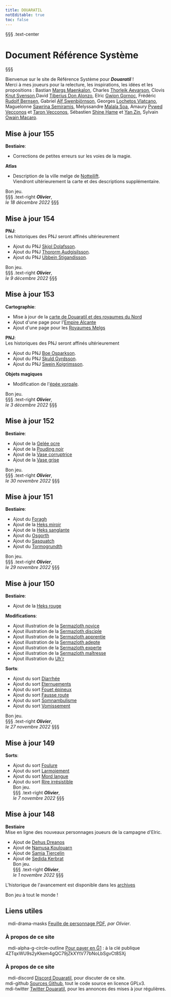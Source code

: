 ```yaml
---
title: DOUARATIL
notEditable: true
toc: false
---
```

§§§ .text-center
# Document Référence Système
§§§

<v-row>

<v-col cols="12" md="6">

Bienvenue sur le site de Référence Système pour _**Douaratil**_ !  
Merci à mes joueurs pour la relecture, les inspirations, les idées et les propositions : Bastian [Margs Maenkalon](/bestiaire/margs-maenkalon), Charles [Thorleik Aevarson](/bestiaire/thorleik-aevarson), Clovis [Knut Svenson](/bestiaire/knut-svenson),David [Tiberius Don Alonzo](/bestiaire/tiberius-don-alonzo), Elric [Gwion Gornoc](/bestiaire/gwion-gornoc), Frédéric [Rudolf Bernsen](/bestiaire/rudolf-bernsen), Gabriel [Alf Swenbjörnson](/bestiaire/alf-swenbjornson), Georges [Lochetos Vlatcano](/bestiaire/lochetos-vlatcano), Maguelonne [Sawrina Semiramis](/bestiaire/sawrina-semiramis), Melyssandre [Malala Soa](/bestiaire/malala-soa), Amaury [Pywed Vecconos](/bestiaire/pywed-vecconos) et [Taron Vecconos](/bestiaire/taron-vecconos), Sébastien [Shine Hame](/bestiaire/shine-hame) et [Yan Zin](/bestiaire/yan-zin), Sylvain [Owain Macaro](/bestiaire/owain-macaro).  

## Mise à jour 155
**Bestiaire**:  
- Corrections de petites erreurs sur les voies de la magie.  

**Atlas**   
- Description de la ville melge de [Notteilift](atlas-du-monde/royaumes-melgs/notteilift).   
Viendront ultérieurement la carte et des descriptions supplémentaire.   

Bon jeu.     
§§§ .text-right
_**Olivier**_,  
_le 18 décembre 2022_
§§§

## Mise à jour 154
**PNJ**:  
Les historiques des PNJ seront affinés ultérieurement
- Ajout du PNJ [Skjol Dolafsson](/PNJ/nordiques/#skjol-dolafsson).
- Ajout du PNJ [Thororm Audgisilsson](/PNJ/nordiques/#thororm-audgisilsson).
- Ajout du PNJ [Ubbein Stigandisson](/PNJ/nordiques/#ubbein-stigandisson).

Bon jeu.     
§§§ .text-right
_**Olivier**_,  
_le 9 décembre 2022_
§§§


## Mise à jour 153
**Cartographie**:  
- Mise à jour de la [carte de Douaratil et des royaumes du Nord](/atlas-du-monde/carte-du-monde/#douaratil-et-les-royaumes-du-nord)
- Ajout d'une page pour l'[Empire Alcante](/atlas-du-monde/empire-alcante)  
- Ajout d'une page pour les [Royaumes Melgs](/atlas-du-monde/royaumes-melgs)

**PNJ**:  
Les historiques des PNJ seront affinés ultérieurement
- Ajout du PNJ [Boe Osparkson](/PNJ/nordiques/#boe-osparksson).
- Ajout du PNJ [Skuld Gyrdsson](/PNJ/nordiques/#skuld-gyrdsson).
- Ajout du PNJ [Swein Koigrimsson](/PNJ/nordiques/#swein-koigrimsson).  

**Objets magiques**
- Modification de l'[épée vorpale](/liste-objets-magiques/epee-vorpale/).  

Bon jeu.     
§§§ .text-right
_**Olivier**_,  
_le 3 décembre 2022_
§§§

## Mise à jour 152
**Bestiaire**:  
- Ajout de la [Gelée ocre](/bestiaire/gelee-ocre)  
- Ajout de la [Pouding noir](/bestiaire/pouding-noir)  
- Ajout de la [Vase corruptrice](/bestiaire/vase-corruptrice)   
- Ajout de la [Vase grise](/bestiaire/vase-grise)  

Bon jeu.     
§§§ .text-right
_**Olivier**_,  
_le 30 novembre 2022_
§§§

## Mise à jour 151
**Bestiaire**:  
- Ajout du [Foragh](/bestiaire/foragh)  
- Ajout de la [Heks miroir](/bestiaire/heks-miroir)  
- Ajout de la [Heks sanglante](/bestiaire/heks-sanglante)   
- Ajout du [Osgorth](/bestiaire/osgorth)  
- Ajout du [Sasquatch](/bestiaire/sasquatch)  
- Ajout du [Tormogrundth](/bestiaire/tormogrundth)  

Bon jeu.     
§§§ .text-right
_**Olivier**_,  
_le 29 novembre 2022_
§§§

## Mise à jour 150
**Bestiaire**:  
- Ajout de la [Heks rouge](/bestiaire/heks-rouge)   

**Modifications**:    
- Ajout illustration de la [Sermazloth novice](/bestiaire/sermazloth-novice)  
- Ajout illustration de la [Sermazloth disciple](/bestiaire/sermazloth-disciple)  
- Ajout illustration de la [Sermazloth apprentie](/bestiaire/sermazloth-apprentie)  
- Ajout illustration de la [Sermazloth adepte](/bestiaire/sermazloth-adepte)  
- Ajout illustration de la [Sermazloth experte](/bestiaire/sermazloth-experte)  
- Ajout illustration de la [Sermazloth maîtresse](/bestiaire/sermazloth-maitresse)  
- Ajout illustration du [Uh'r](/bestiaire/urh)  

**Sorts**:   
- Ajout du sort [Diarrhée](/grimoire/diarrhee)  
- Ajout du sort [Eternuements](/grimoire/eternuements)  
- Ajout du sort [Fouet épineux](/grimoire/fouet-epineux)  
- Ajout du sort [Fausse route](/grimoire/fausse-route)  
- Ajout du sort [Somnambulisme](/grimoire/somnambulisme)   
- Ajout du sort [Vomissement](/grimoire/vomissements)   

Bon jeu.     
§§§ .text-right
_**Olivier**_,  
_le 27 novembre 2022_
§§§

## Mise à jour 149
**Sorts**:   
- Ajout du sort [Foulure](/grimoire/foulure)  
- Ajout du sort [Larmoiement](/grimoire/larmoiement)   
- Ajout du sort [Mord langue](/grimoire/mord-langue)   
- Ajout du sort [Rire irrésistible](/grimoire/rire-irresistible)   
Bon jeu.     
§§§ .text-right
_**Olivier**_,  
_le 7 novembre 2022_
§§§

## Mise à jour 148
**Bestiaire**  
Mise en ligne des nouveaux personnages joueurs de la campagne d'Elric.  
- Ajout de [Dehus Dreanos](/bestiaire/dehus-dreanos)    
- Ajout de [Namusa Koulouarn](/bestiaire/namusa-koulouarn)  
- Ajout de [Samia Tiercelin](/bestiaire/samia-tiercelin)  
- Ajout de [Sedida Kerbrat](/bestiaire/sedida-kerbrat)  
Bon jeu.     
§§§ .text-right
_**Olivier**_,  
_le 1 novembre 2022_
§§§


L'historique de l'avancement est disponible dans les [archives](/archives/)

Bon jeu à tout le monde !

</v-col>

<v-col cols="12" md="6">

## Liens utiles
&nbsp;
<v-icon>mdi-drama-masks</v-icon> [Feuille de personnage PDF](https://www.douaratil.fr/feuilledejdr/FDPgenerique.pdf), _par Olivier_.  

### À propos de ce site
&nbsp;
<v-icon>mdi-alpha-g-circle-outline</v-icon> [Pour payer en Ğ1](https://www.gchange.fr/#/app/market/view/AX5-Bf35MXNil0GI2Ce_/dveloppement-du-jeu-de-rle-douaratil) : à la clé publique 4ZTqxWU9s2yKkem4gQC79jZkXYtV77bNoLbSgvCt8SXj

### À propos de ce site
&nbsp;
<v-icon>mdi-discord</v-icon> [Discord Douaratil](https://discord.gg/vRXeVwrNvK), pour discuter de ce site.  
<v-icon>mdi-github</v-icon> [Sources Github](https://github.com/douaratil/heros-et-dragons-drs), tout le code source en licence GPLv3.  
<v-icon>mdi-twitter</v-icon> [Twitter Douaratil](https://twitter.com/douaratil), pour les annonces des mises à jour régulières.  

</v-col>

</v-row>
